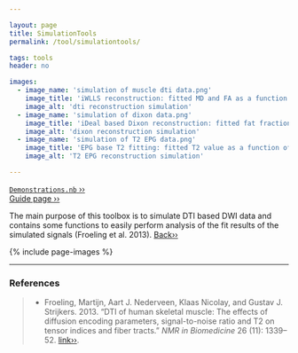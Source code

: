 ```yaml
---

layout: page
title: SimulationTools
permalink: /tool/simulationtools/

tags: tools
header: no

images:
  - image_name: 'simulation of muscle dti data.png'
    image_title: 'iWLLS reconstruction: fitted MD and FA as a function of SNR and fat fraction.'
    image_alt: 'dti reconstruction simulation'
  - image_name: 'simulation of dixon data.png'
    image_title: 'iDeal based Dixon reconstruction: fitted fat fractions as a function of the imposed fat fraction, SNR and B0 field offset.'
    image_alt: 'dixon reconstruction simulation'
  - image_name: 'simulation of T2 EPG data.png'
    image_title: 'EPG base T2 fitting: fitted T2 value as a function of B1, SNR and fat fraction.'
    image_alt: 'T2 EPG reconstruction simulation'

---
```


[`Demonstrations.nb` ››](/doc/demo/) <br>
[Guide page ››](/assets/htmldoc/html/guide/{{page.title}}) 

The main purpose of this toolbox is to simulate DTI based DWI data and
contains some functions to easily perform analysis of the fit results of
the simulated signals (Froeling et al. 2013). [Back››](/tool/)

{% include page-images %}

--------------------------------------------------------------------------

### References

> - Froeling, Martijn, Aart J. Nederveen, Klaas Nicolay, and Gustav J.
Strijkers. 2013. “DTI of human skeletal muscle: The effects of diffusion
encoding parameters, signal-to-noise ratio and T2 on tensor indices and
fiber tracts.” *NMR in Biomedicine* 26 (11): 1339–52. 
[link››](https://doi.org/10.1002/nbm.2959).